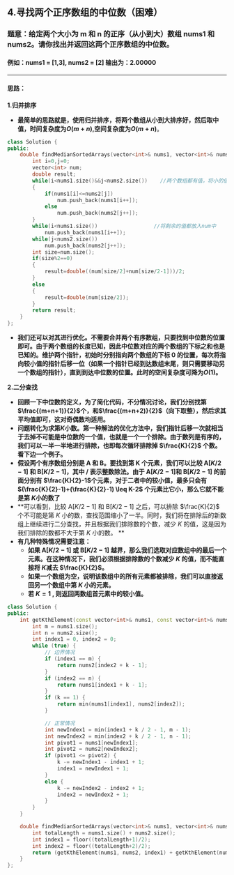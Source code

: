 ## 4.寻找两个正序数组的中位数（困难）

### 题意：给定两个大小为 m 和 n 的正序（从小到大）数组 nums1 和 nums2。请你找出并返回这两个正序数组的中位数。

#### 例如：nums1 = [1,3], nums2 = [2] 输出为：2.00000

***

#### 思路：

**1.归并排序**

* **最简单的思路就是，使用归并排序，将两个数组从小到大排序好，然后取中值，时间复杂度为${O(m+n)}$,空间复杂度为${O(m+n)}$**。

```CPP
class Solution {
public:
    double findMedianSortedArrays(vector<int>& nums1, vector<int>& nums2) {
        int i=0,j=0;
        vector<int> num;
        double result;
        while(i<nums1.size()&&j<nums2.size())    //两个数组都有值，将小的值先进入num数组中
        {
            if(nums1[i]<=nums2[j])
                num.push_back(nums1[i++]);
            else
                num.push_back(nums2[j++]);
        }
        while(i<nums1.size())                  //将剩余的值都放入num中
            num.push_back(nums1[i++]);
        while(j<nums2.size())
            num.push_back(nums2[j++]);
        int size=num.size();
        if(size%2==0)
        {
            result=double((num[size/2]+num[size/2-1]))/2;
        }
        else
        {
            result=double(num[size/2]);
        }
        return result;
    }
};
```

* **我们还可以对其进行优化。不需要合并两个有序数组，只要找到中位数的位置即可。由于两个数组的长度已知，因此中位数对应的两个数组的下标之和也是已知的。维护两个指针，初始时分别指向两个数组的下标 0 的位置，每次将指向较小值的指针后移一位（如果一个指针已经到达数组末尾，则只需要移动另一个数组的指针），直到到达中位数的位置。此时的空间复杂度可降为${O(1)}$。**



**2.二分查找**

* **回顾一下中位数的定义，为了简化代码，不分情况讨论，我们分别找第$\frac{(m+n+1)}{2}$个，和$\frac{(m+n+2)}{2}$（向下取整），然后求其平均值即可，这对奇偶数均适用。**
* **问题转化为求第$K$小数。第一种解法的优化方法中，我们指针后移一次就相当于去掉不可能是中位数的一个值，也就是一个一个排除。由于数列是有序的，我们可以一半一半地进行排除，也即每次循环排除掉 $\frac{K}{2}$ 个数。看下边一个例子。**
* **假设两个有序数组分别是 $\text{A}$ 和 $\text{B}$。要找到第 K 个元素，我们可以比较 $\text{A}[K/2-1]$ 和 $\text{B}[K/2-1]$，其中 / 表示整数除法。由于 $\text{A}[K/2-1]$和 $\text{B}[K/2-1]$ 的前面分别有 $\frac{K}{2}-1$个元素，对于二者中的较小值，最多只会有 $(\frac{K}{2}-1)+(\frac{K}{2}-1) \leq K-2$ 个元素比它小，那么它就不能是第 $K$小的数了**
* **可以看到，比较 $\text{A}[K/2-1]$ 和 $\text{B}[K/2-1]$ 之后，可以排除 $\frac{K}{2}$ 个不可能是第 $K$ 小的数，查找范围缩小了一半。同时，我们将在排除后的新数组上继续进行二分查找，并且根据我们排除数的个数，减少 $K$ 的值，这是因为我们排除的数都不大于第 $K$ 小的数。 **
* **有几种特殊情况需要注意：**
  * **如果 $\text{A}[K/2-1]$ 或 $\text{B}[K/2-1]$ 越界，那么我们选取对应数组中的最后一个元素。在这种情况下，我们必须根据排除数的个数减少 $K$ 的值，而不能直接将 $K$减去 $\frac{K}{2}$。**
  * **如果一个数组为空，说明该数组中的所有元素都被排除，我们可以直接返回另一个数组中第 $K$ 小的元素。**
  * **若 $K = 1$ , 则返回两数组首元素中的较小值。** 

```CPP
class Solution {
public:
    int getKthElement(const vector<int>& nums1, const vector<int>& nums2, int k) {
        int m = nums1.size();
        int n = nums2.size();
        int index1 = 0, index2 = 0;
        while (true) {
            // 边界情况
            if (index1 == m) {
                return nums2[index2 + k - 1];
            }
            if (index2 == n) {
                return nums1[index1 + k - 1];
            }
            if (k == 1) {
                return min(nums1[index1], nums2[index2]);
            }

            // 正常情况
            int newIndex1 = min(index1 + k / 2 - 1, m - 1);
            int newIndex2 = min(index2 + k / 2 - 1, n - 1);
            int pivot1 = nums1[newIndex1];
            int pivot2 = nums2[newIndex2];
            if (pivot1 <= pivot2) {
                k -= newIndex1 - index1 + 1;
                index1 = newIndex1 + 1;
            }
            else {
                k -= newIndex2 - index2 + 1;
                index2 = newIndex2 + 1;
            }
        }
    }

    double findMedianSortedArrays(vector<int>& nums1, vector<int>& nums2) {
        int totalLength = nums1.size() + nums2.size();
        int index1 = floor((totalLength+1)/2);
        int index2 = floor((totalLength+2)/2);
        return (getKthElement(nums1, nums2, index1) + getKthElement(nums1, nums2, index2)) / 2.0;
    }
};
```

















